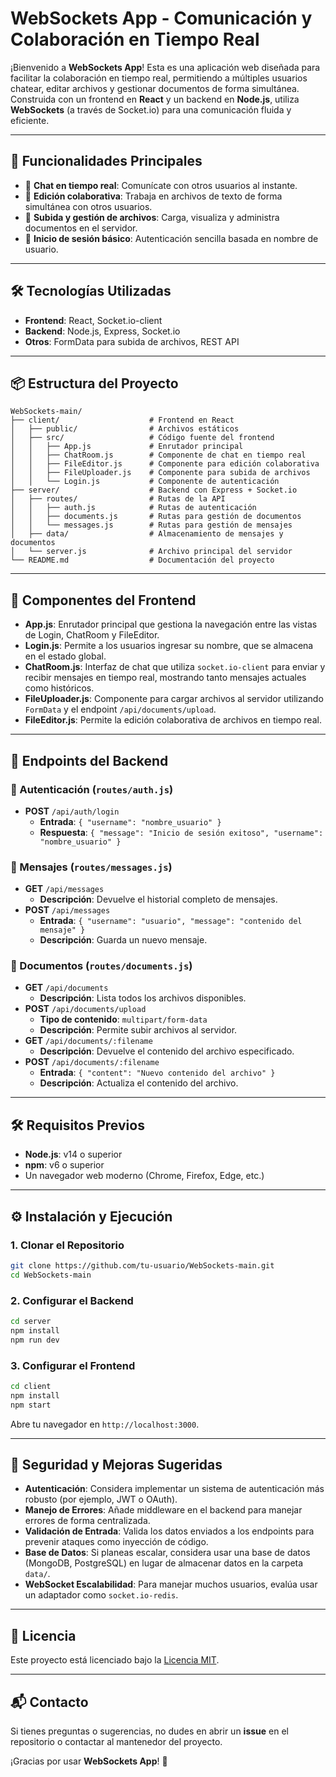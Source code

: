 # WebSockets App - Comunicación y Colaboración en Tiempo Real

¡Bienvenido a **WebSockets App**! Esta es una aplicación web diseñada para facilitar la colaboración en tiempo real, permitiendo a múltiples usuarios chatear, editar archivos y gestionar documentos de forma simultánea. Construida con un frontend en **React** y un backend en **Node.js**, utiliza **WebSockets** (a través de Socket.io) para una comunicación fluida y eficiente.

---

## 🚀 Funcionalidades Principales

- 💬 **Chat en tiempo real**: Comunícate con otros usuarios al instante.
- 📝 **Edición colaborativa**: Trabaja en archivos de texto de forma simultánea con otros usuarios.
- 📁 **Subida y gestión de archivos**: Carga, visualiza y administra documentos en el servidor.
- 🔐 **Inicio de sesión básico**: Autenticación sencilla basada en nombre de usuario.

---

## 🛠️ Tecnologías Utilizadas

- **Frontend**: React, Socket.io-client
- **Backend**: Node.js, Express, Socket.io
- **Otros**: FormData para subida de archivos, REST API

---

## 📦 Estructura del Proyecto

```
WebSockets-main/
├── client/                    # Frontend en React
│   ├── public/                # Archivos estáticos
│   ├── src/                   # Código fuente del frontend
│   │   ├── App.js             # Enrutador principal
│   │   ├── ChatRoom.js        # Componente de chat en tiempo real
│   │   ├── FileEditor.js      # Componente para edición colaborativa
│   │   ├── FileUploader.js    # Componente para subida de archivos
│   │   └── Login.js           # Componente de autenticación
├── server/                    # Backend con Express + Socket.io
│   ├── routes/                # Rutas de la API
│   │   ├── auth.js            # Rutas de autenticación
│   │   ├── documents.js       # Rutas para gestión de documentos
│   │   └── messages.js        # Rutas para gestión de mensajes
│   ├── data/                  # Almacenamiento de mensajes y documentos
│   └── server.js              # Archivo principal del servidor
└── README.md                  # Documentación del proyecto
```

---

## 🧠 Componentes del Frontend

- **App.js**: Enrutador principal que gestiona la navegación entre las vistas de Login, ChatRoom y FileEditor.
- **Login.js**: Permite a los usuarios ingresar su nombre, que se almacena en el estado global.
- **ChatRoom.js**: Interfaz de chat que utiliza `socket.io-client` para enviar y recibir mensajes en tiempo real, mostrando tanto mensajes actuales como históricos.
- **FileUploader.js**: Componente para cargar archivos al servidor utilizando `FormData` y el endpoint `/api/documents/upload`.
- **FileEditor.js**: Permite la edición colaborativa de archivos en tiempo real.

---

## 🔌 Endpoints del Backend

### 📁 Autenticación (`routes/auth.js`)
- **POST** `/api/auth/login`
  - **Entrada**: `{ "username": "nombre_usuario" }`
  - **Respuesta**: `{ "message": "Inicio de sesión exitoso", "username": "nombre_usuario" }`

### 📨 Mensajes (`routes/messages.js`)
- **GET** `/api/messages`
  - **Descripción**: Devuelve el historial completo de mensajes.
- **POST** `/api/messages`
  - **Entrada**: `{ "username": "usuario", "message": "contenido del mensaje" }`
  - **Descripción**: Guarda un nuevo mensaje.

### 📄 Documentos (`routes/documents.js`)
- **GET** `/api/documents`
  - **Descripción**: Lista todos los archivos disponibles.
- **POST** `/api/documents/upload`
  - **Tipo de contenido**: `multipart/form-data`
  - **Descripción**: Permite subir archivos al servidor.
- **GET** `/api/documents/:filename`
  - **Descripción**: Devuelve el contenido del archivo especificado.
- **POST** `/api/documents/:filename`
  - **Entrada**: `{ "content": "Nuevo contenido del archivo" }`
  - **Descripción**: Actualiza el contenido del archivo.

---

## 🛠️ Requisitos Previos

- **Node.js**: v14 o superior
- **npm**: v6 o superior
- Un navegador web moderno (Chrome, Firefox, Edge, etc.)

---

## ⚙️ Instalación y Ejecución

### 1. Clonar el Repositorio
```bash
git clone https://github.com/tu-usuario/WebSockets-main.git
cd WebSockets-main
```

### 2. Configurar el Backend
```bash
cd server
npm install
npm run dev
```

### 3. Configurar el Frontend
```bash
cd client
npm install
npm start
```

Abre tu navegador en `http://localhost:3000`.

---

## 🔐 Seguridad y Mejoras Sugeridas

- **Autenticación**: Considera implementar un sistema de autenticación más robusto (por ejemplo, JWT o OAuth).
- **Manejo de Errores**: Añade middleware en el backend para manejar errores de forma centralizada.
- **Validación de Entrada**: Valida los datos enviados a los endpoints para prevenir ataques como inyección de código.
- **Base de Datos**: Si planeas escalar, considera usar una base de datos (MongoDB, PostgreSQL) en lugar de almacenar datos en la carpeta `data/`.
- **WebSocket Escalabilidad**: Para manejar muchos usuarios, evalúa usar un adaptador como `socket.io-redis`.

---

## 📜 Licencia

Este proyecto está licenciado bajo la [Licencia MIT](LICENSE).

---

## 📬 Contacto

Si tienes preguntas o sugerencias, no dudes en abrir un **issue** en el repositorio o contactar al mantenedor del proyecto.

¡Gracias por usar **WebSockets App**! 🎉
